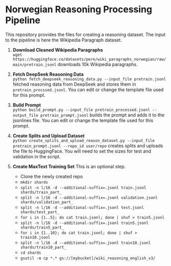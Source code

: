 # Norwegian Reasoning Processing Pipeline

This repository provides the files for creating a reasoning dataset. The input to the pipeline is here the Wikipedia Paragraph dataset.

1. **Download Cleaned Wikipedia Paragraphs**  
   `wget https://huggingface.co/datasets/pere/wiki_paragraphs_norwegian/raw/main/pretrain.jsonl` downloads 10k Wikipedia paragraphs.

2. **Fetch DeepSeek Reasoning Data**  
   `python fetch_deepseek_reasoning_data.py --input_file pretrain.jsonl` fetched reasoning data from DeepSeek and stores them in `pretrain_procssed.jsonl`. You can edit or change the template file used for this prompt.

3. **Build Prompt**  
   `python build_prompt.py --input_file pretrain_processed.jsonl --output_file pretrain_prompt.jsonl` builds the prompt and adds it to the jsonlines file. You can edit or change the template file used for this prompt.

4. **Create Splits and Upload Dataset**  
   `python create_splits_and_upload_reason_dataset.py --input_file pretrain_prompt.jsonl --repo_id user/repo` creates splits and uploads the file to HuggingFace. You will need to set the sizes for test and validation in the script.

5. **Create MaxText Training Set**
   This is an optional step. 
   - Clone the newly created repo
   - `mkdir shards`
   - `split -n l/16 -d --additional-suffix=.jsonl train.jsonl shards/train_part_`
   - `split -n l/16 -d --additional-suffix=.jsonl validation.jsonl shards/validation_part_`
   - `split -n l/16 -d --additional-suffix=.jsonl test.jsonl shards/test_part_`
   - `for i in {1..5}; do cat train.jsonl; done | shuf > train5.jsonl`
   - `split -n l/16 -d --additional-suffix=.jsonl train5.jsonl shards/train5_part_`
   - `for i in {1..10}; do cat train.jsonl; done | shuf > train10.jsonl`
   - `split -n l/16 -d --additional-suffix=.jsonl train10.jsonl shards/train10_part_`
   - `cd shards`
   - `gsutil -m cp *.* gs://[mybucket]/wiki_reasoning_english_v3/`
